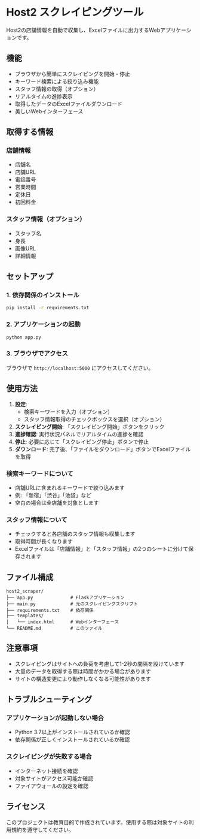 # Host2 スクレイピングツール

Host2の店舗情報を自動で収集し、Excelファイルに出力するWebアプリケーションです。

## 機能

- ブラウザから簡単にスクレイピングを開始・停止
- キーワード検索による絞り込み機能
- スタッフ情報の取得（オプション）
- リアルタイムの進捗表示
- 取得したデータのExcelファイルダウンロード
- 美しいWebインターフェース

## 取得する情報

### 店舗情報
- 店舗名
- 店舗URL
- 電話番号
- 営業時間
- 定休日
- 初回料金

### スタッフ情報（オプション）
- スタッフ名
- 身長
- 画像URL
- 詳細情報

## セットアップ

### 1. 依存関係のインストール

```bash
pip install -r requirements.txt
```

### 2. アプリケーションの起動

```bash
python app.py
```

### 3. ブラウザでアクセス

ブラウザで `http://localhost:5000` にアクセスしてください。

## 使用方法

1. **設定**: 
   - 検索キーワードを入力（オプション）
   - スタッフ情報取得のチェックボックスを選択（オプション）
2. **スクレイピング開始**: 「スクレイピング開始」ボタンをクリック
3. **進捗確認**: 実行状況パネルでリアルタイムの進捗を確認
4. **停止**: 必要に応じて「スクレイピング停止」ボタンで停止
5. **ダウンロード**: 完了後、「ファイルをダウンロード」ボタンでExcelファイルを取得

### 検索キーワードについて
- 店舗URLに含まれるキーワードで絞り込みます
- 例: 「新宿」「渋谷」「池袋」など
- 空白の場合は全店舗を対象とします

### スタッフ情報について
- チェックすると各店舗のスタッフ情報も収集します
- 取得時間が長くなります
- Excelファイルは「店舗情報」と「スタッフ情報」の2つのシートに分けて保存されます

## ファイル構成

```
host2_scraper/
├── app.py              # Flaskアプリケーション
├── main.py             # 元のスクレイピングスクリプト
├── requirements.txt    # 依存関係
├── templates/
│   └── index.html      # Webインターフェース
└── README.md           # このファイル
```

## 注意事項

- スクレイピングはサイトへの負荷を考慮して1-2秒の間隔を設けています
- 大量のデータを取得する際は時間がかかる場合があります
- サイトの構造変更により動作しなくなる可能性があります

## トラブルシューティング

### アプリケーションが起動しない場合
- Python 3.7以上がインストールされているか確認
- 依存関係が正しくインストールされているか確認

### スクレイピングが失敗する場合
- インターネット接続を確認
- 対象サイトがアクセス可能か確認
- ファイアウォールの設定を確認

## ライセンス

このプロジェクトは教育目的で作成されています。使用する際は対象サイトの利用規約を遵守してください。 